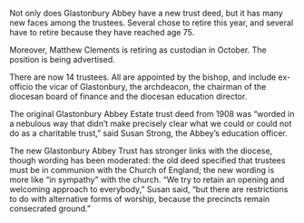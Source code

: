 Not only does Glastonbury Abbey have a
new trust deed, but it has many new
faces among the trustees. Several chose
to retire this year, and several have to
retire because they have reached age 75.

Moreover, Matthew Clements is
retiring as custodian in October. The
position is being advertised.

There are now 14 trustees. All are
appointed by the bishop, and include
ex-officio the vicar of Glastonbury, the
archdeacon, the chairman of the diocesan
board of finance and the diocesan
education director.

The original Glastonbury Abbey
Estate trust deed from 1908 was “worded
in a nebulous way that didn’t make
precisely clear what we could or could
not do as a charitable trust,” said Susan
Strong, the Abbey’s education officer.

The new Glastonbury Abbey Trust
has stronger links with the diocese,
though wording has been moderated: the
old deed specified that trustees must be
in communion with the Church of
England; the new wording is more like
“in sympathy” with the church. “We try
to retain an opening and welcoming
approach to everybody,” Susan said, “but
there are restrictions to do with
alternative forms of worship, because the
precincts remain consecrated ground.”
